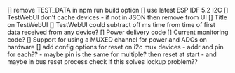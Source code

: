 [] remove TEST_DATA in npm run build option
[] use latest ESP IDF 5.2 I2C
[] TestWebUI don't cache devices - if not in JSON then remove from UI
[] Title on TestWebUI
[] TestWebUI could subtract off ms time from time of first data received from any device?
[] Power delivery code
[] Current monitoring code?
[] Support for using a MUXED channel for power and ADCs on hardware
[] add config options for reset on i2c mux devices - addr and pin for each?? - maybe pin is the same for multiple? then reset at start - and maybe in bus reset process check if this solves lockup problem??